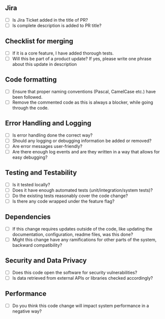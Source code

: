 ## Jira
- [ ] Is Jira Ticket added in the title of PR?
- [ ] Is complete description is added to PR title?

## Checklist for merging
- [ ] If it is a core feature, I have added thorough tests.
- [ ] Will this be part of a product update? If yes, please write one phrase about this update in description

## Code formatting
- [ ] Ensure that proper naming conventions (Pascal, CamelCase etc.) have been followed. 
- [ ] Remove the commented code as this is always a blocker, while going through the code. 

## Error Handling and Logging
- [ ] Is error handling done the correct way?
- [ ] Should any logging or debugging information be added or removed?
- [ ] Are error messages user-friendly?
- [ ] Are there enough log events and are they written in a way that allows for easy debugging?

## Testing and Testability
- [ ] Is it tested locally?
- [ ] Does it have enough automated tests (unit/integration/system tests)?
- [ ] Do the existing tests reasonably cover the code change?
- [ ] Is there any code wrapped under the feature flag?

## Dependencies
- [ ] If this change requires updates outside of the code, like updating the documentation, configuration, readme files, was this done?
- [ ] Might this change have any ramifications for other parts of the system, backward compatibility?

## Security and Data Privacy
- [ ] Does this code open the software for security vulnerabilities?
- [ ] Is data retrieved from external APIs or libraries checked accordingly?

## Performance
- [ ] Do you think this code change will impact system performance in a negative way?
